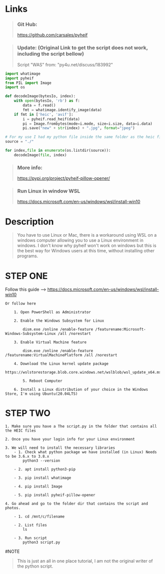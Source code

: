 
# Links


>### Git Hub:
>https://github.com/carsales/pyheif

>### Update: (Original Link to get the script does not work, including the script bellow)
>Script "WAS" from: "py4u.net/discuss/183992"
```python
import whatimage
import pyheif
from PIL import Image
import os

def decodeImage(bytesIo, index):
    with open(bytesIo, 'rb') as f:
        data = f.read()
        fmt = whatimage.identify_image(data)
    if fmt in ['heic', 'avif']:
        i = pyheif.read_heif(data)
        pi = Image.frombytes(mode=i.mode, size=i.size, data=i.data)
        pi.save("new" + str(index) + ".jpg", format="jpeg")

# For my use I had my python file inside the same folder as the heic files
source = "./"

for index,file in enumerate(os.listdir(source)):
    decodeImage(file, index)

```
>### More info:
>https://pypi.org/project/pyheif-pillow-opener/


>### Run Linux in window WSL
>https://docs.microsoft.com/en-us/windows/wsl/install-win10
>


# Description
> You have to use Linux or Mac, there is a workaround using WSL on a windows computer allowing
you to use a Linux environment in windows. I don't know why pyheif won't work on windows but this is the best way for Windows users at this time, without installing other programs. 


# STEP ONE

Follow this guide --> https://docs.microsoft.com/en-us/windows/wsl/install-win10
>
    Or follow here
    
		1. Open PowerShell as Administrator
		
		2. Enable the Windows Subsystem for Linux 
		
       		dism.exe /online /enable-feature /featurename:Microsoft-Windows-Subsystem-Linux /all /norestart
		
		3. Enable Virtual Machine feature
		
       		dism.exe /online /enable-feature /featurename:VirtualMachinePlatform /all /norestart
		
		4. Download the Linux kernel update package
       		https://wslstorestorage.blob.core.windows.net/wslblob/wsl_update_x64.msi
          
            5. Reboot Computer

		6. Install a Linux distribution of your choice in the Windows Store, I'm using Ubuntu(20.04LTS)
    
# STEP TWO

>
	1. Make sure you have a The script.py in the folder that contains all the HEIC files
	
	2. Once you have your login info for your Linux environment 
	
	3. We will need to install the necessary libraries
		- 1. Check what python package we have installed (in Linux) Needs to be 3.6.x to 3.8.x
			python3 --version
			
		- 2. apt install python3-pip
		
		- 3. pip install whatimage
		
		- 4. pip install Image
		
		- 5. pip install pyheif-pillow-opener
		
	4. Go ahead and go to the folder dir that contains the script and photos. 
	
		- 1. cd /mnt/c/filename
				
		- 2. List files
			ls
			
		- 3. Run script 
			python3 script.py


#NOTE
> This is just an all in one place tutorial, I am not the original writer of the python script.

